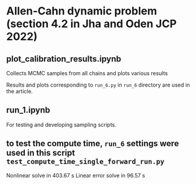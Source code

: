# Allen-Cahn dynamic problem (section 4.2 in Jha and Oden JCP 2022)

## plot_calibration_results.ipynb
Collects MCMC samples from all chains and plots various results

Results and plots corresponding to `run_6.py` in `run_6` directory are used in the article. 

## run_1.ipynb
For testing and developing sampling scripts.

## to test the compute time, `run_6` settings were used in this script `test_compute_time_single_forward_run.py`

Nonlinear solve in 					403.67  s
Linear error solve in 			96.57   s